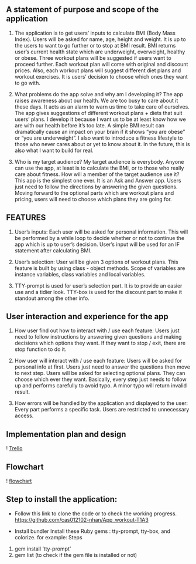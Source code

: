 ## A statement of purpose and scope of the application
1. The application is to get users’ inputs to calculate BMI (Body Mass Index). Users will be asked for name, age, height and weight. It is up to the users to want to go further or to stop at BMI result. BMI returns user’s current health state which are underweight, overweight, healthy or obese. Three workout plans will be suggested if users want to proceed further. Each workout plan will come with original and discount prices. Also, each workout plans will suggest different diet plans and workout exercises. It is users’ decision to choose which ones they want to go with. 
   
2. What problems do the app solve and why am I developing it?
The app raises awareness about our health. We are too busy to care about it these days. It acts as an alarm to warn us time to take care of ourselves. The app gives suggestions of different workout plans + diets that suit users’ plans. 
I develop it because I want us to be at least know how we are with our health before it’s too late. A simple BMI result can dramatically cause an impact on your brain if it shows “you are obese” or “you are underweight”. I also want to introduce a fitness lifestyle to those who never cares about or yet to know about it.  In the future, this is also what I want to build for real. 

 3. Who is my target audience?
My target audience is everybody. Anyone can use the app, at least is to calculate the BMI, or to those who really care about fitness. 
How will a member of the target audience use it?
This app is the simplest one ever. It is an Ask and Answer app. Users just need to follow the directions by answering the given questions. Moving forward to the optional parts which are workout plans and pricing, users will need to choose which plans they are going for.

## FEATURES
1.  User’s inputs: Each user will be asked for personal information. This will be performed by a while loop to decide whether or not to continue the app which is up to user’s decision. User’s input will be used for an IF statement after calculating BMI. 
   
2. User’s selection: User will be given 3 options of workout plans. This feature is built by using class - object methods. Scope of variables are instance variables, class variables and local variables.
   
3. TTY-prompt is used for user’s selection part. It is to provide an easier use and a tidier look. TTY-box is used for the discount part to make it standout among the other info.

## User interaction and experience for the app
1. How user find out how to interact with / use each feature: Users just need to follow instructions by answering given questions and making decisions which options they want. If they want to stop / exit, there are stop function to do it.

2. How user will interact with / use each feature: Users will be asked for personal info at first. Users just need to answer the questions then move to next step. Users will be asked for selecting optional plans. They can choose which ever they want. Basically, every step just needs to follow up and performs carefully to avoid typo. A minor typo will return invalid result.

3. How errors will be handled by the application and displayed to the user: Every part performs a specific task. Users are restricted to unnecessary access. 


## Implementation plan and design
! [Trello](Trello.png)

## Flowchart
! [flowchart](chart.png)

## Step to install the application:
* Follow this link to clone the code or to check the working progress.
https://github.com/cas012102-nhan/App_workout-T1A3

* Install bundler
Install these Ruby gems : tty-prompt, tty-box, and colorize. 
for example: Steps 
1. gem install ‘tty-prompt’
2. gem list (to check if the gem file is installed or not)





